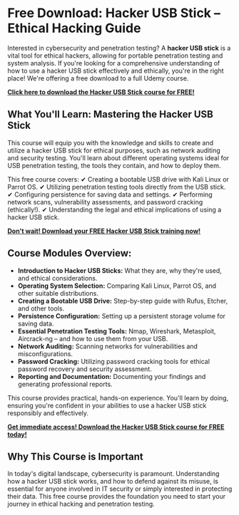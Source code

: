 # Free Download: Hacker USB Stick – Ethical Hacking Guide

Interested in cybersecurity and penetration testing? A **hacker USB stick** is a vital tool for ethical hackers, allowing for portable penetration testing and system analysis. If you're looking for a comprehensive understanding of how to use a hacker USB stick effectively and ethically, you're in the right place! We're offering a free download to a full Udemy course.

[**Click here to download the Hacker USB Stick course for FREE!**](https://udemywork.com/hacker-usb-stick)

## What You'll Learn: Mastering the Hacker USB Stick

This course will equip you with the knowledge and skills to create and utilize a hacker USB stick for ethical purposes, such as network auditing and security testing. You'll learn about different operating systems ideal for USB penetration testing, the tools they contain, and how to deploy them.

This free course covers:
✔ Creating a bootable USB drive with Kali Linux or Parrot OS.
✔ Utilizing penetration testing tools directly from the USB stick.
✔ Configuring persistence for saving data and settings.
✔ Performing network scans, vulnerability assessments, and password cracking (ethically!).
✔ Understanding the legal and ethical implications of using a hacker USB stick.

[**Don't wait! Download your FREE Hacker USB Stick training now!**](https://udemywork.com/hacker-usb-stick)

## Course Modules Overview:

*   **Introduction to Hacker USB Sticks:** What they are, why they're used, and ethical considerations.
*   **Operating System Selection:** Comparing Kali Linux, Parrot OS, and other suitable distributions.
*   **Creating a Bootable USB Drive:** Step-by-step guide with Rufus, Etcher, and other tools.
*   **Persistence Configuration:** Setting up a persistent storage volume for saving data.
*   **Essential Penetration Testing Tools:** Nmap, Wireshark, Metasploit, Aircrack-ng – and how to use them from your USB.
*   **Network Auditing:** Scanning networks for vulnerabilities and misconfigurations.
*   **Password Cracking:** Utilizing password cracking tools for ethical password recovery and security assessment.
*   **Reporting and Documentation:** Documenting your findings and generating professional reports.

This course provides practical, hands-on experience. You'll learn by doing, ensuring you're confident in your abilities to use a hacker USB stick responsibly and effectively.

[**Get immediate access! Download the Hacker USB Stick course for FREE today!**](https://udemywork.com/hacker-usb-stick)

## Why This Course is Important

In today's digital landscape, cybersecurity is paramount. Understanding how a hacker USB stick works, and how to defend against its misuse, is essential for anyone involved in IT security or simply interested in protecting their data. This free course provides the foundation you need to start your journey in ethical hacking and penetration testing.
